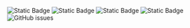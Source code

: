 ![Static Badge](https://img.shields.io/badge/blacklists-60-000000) ![Static Badge](https://img.shields.io/badge/blacklisted-2987709-cc0000) ![Static Badge](https://img.shields.io/badge/whitelisted-2244-00CC00) ![Static Badge](https://img.shields.io/badge/streaming_blacklist-28107-000000) ![GitHub issues](https://img.shields.io/github/issues/fabriziosalmi/blacklists)
